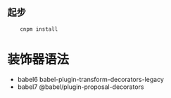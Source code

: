 
## 起步
```bash
    cnpm install
```
# 装饰器语法

- babel6 babel-plugin-transform-decorators-legacy
- babel7 @babel/plugin-proposal-decorators
